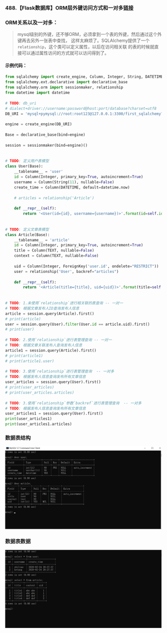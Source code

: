 ### 488.【Flask数据库】ORM层外键访问方式和一对多[链接](http://wangkaixiang.cn/python-flask/di-liu-zhang-ff1a-sqlalchemy-shu-ju-ku/di-liu-jie-ff1a-sqlalchemy-de-orm-4.html)

### ORM关系以及一对多：
> mysql级别的外键，还不够ORM，必须拿到一个表的外键，然后通过这个外键再去另外一张表中查找，
> 这样太麻烦了。SQLAlchemy提供了一个`relationship`，这个类可以定义属性，以后在访问相关联
> 的表的时候就直接可以通过属性访问的方式就可以访问得到了。
#### 示例代码：
```python
from sqlalchemy import create_engine, Column, Integer, String, DATETIME, TEXT, ForeignKey
from sqlalchemy.ext.declarative import declarative_base
from sqlalchemy.orm import sessionmaker, relationship
from datetime import datetime

# TODO: db_uri
# dialect+driver://username:password@host:port/database?charset=utf8
DB_URI = 'mysql+pymysql://root:root123@127.0.0.1:3300/first_sqlalchemy?charset=utf8'

engine = create_engine(DB_URI)

Base = declarative_base(bind=engine)

session = sessionmaker(bind=engine)()


# TODO: 定义用户表模型
class User(Base):
    __tablename__ = 'user'
    id = Column(Integer, primary_key=True, autoincrement=True)
    username = Column(String(11), nullable=False)
    create_time = Column(DATETIME, default=datetime.now)

    # articles = relationship('Article')

    def __repr__(self):
        return '<User(id={id}, username={username})>'.format(id=self.id, username=self.username)


# TODO: 定义文章表模型
class Article(Base):
    __tablename__ = 'article'
    id = Column(Integer, primary_key=True, autoincrement=True)
    title = Column(TEXT, nullable=False)
    context = Column(TEXT, nullable=False)

    uid = Column(Integer, ForeignKey('user.id', ondelete="RESTRICT"))
    user = relationship('User', backref="articles")

    def __repr__(self):
        return '<Article(title={title}, uid={uid})>'.format(title=self.title, uid=self.uid)


# TODO: 1.未使用`relationship`进行相关联的表查询 -- 一对一
# TODO: 根据文章发布人ID查询发布人信息
article = session.query(Article).first()
# print(article)
user = session.query(User).filter(User.id == article.uid).first()
# print(user)

# TODO: 2.使用`relationship`进行表管理查询 -- 一对一
# TODO: 根据文章关联发布人查询发布人信息
article1 = session.query(Article).first()
# print(article1)
# print(article1.user)

# TODO: 3.使用`relationship`进行表管理查询  -- 一对多
# TODO: 根据发布人信息查询发布所有文章信息
user_articles = session.query(User).first()
# print(user_articles)
# print(user_articles.articles)

# TODO: 3.使用`relationship`参数`backref`进行表管理查询  -- 一对多
# TODO: 根据发布人信息查询发布所有文章信息
user_articles1 = session.query(User).first()
print(user_articles1)
print(user_articles1.articles)
```


### 数据表结构
![avatar](../assets/29.png)

### 数据表数据
![avatar](../assets/30.png)